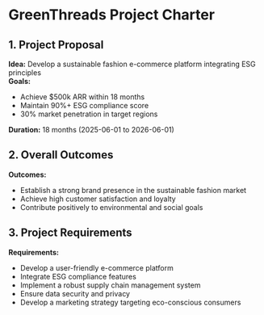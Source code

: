 # GreenThreads Project Charter

## 1. Project Proposal
**Idea:** Develop a sustainable fashion e-commerce platform integrating ESG principles  
**Goals:**
- Achieve $500k ARR within 18 months
- Maintain 90%+ ESG compliance score
- 30% market penetration in target regions

**Duration:** 18 months (2025-06-01 to 2026-06-01)

## 2. Overall Outcomes
**Outcomes:**
- Establish a strong brand presence in the sustainable fashion market
- Achieve high customer satisfaction and loyalty
- Contribute positively to environmental and social goals

## 3. Project Requirements
**Requirements:**
- Develop a user-friendly e-commerce platform
- Integrate ESG compliance features
- Implement a robust supply chain management system
- Ensure data security and privacy
- Develop a marketing strategy targeting eco-conscious consumers
